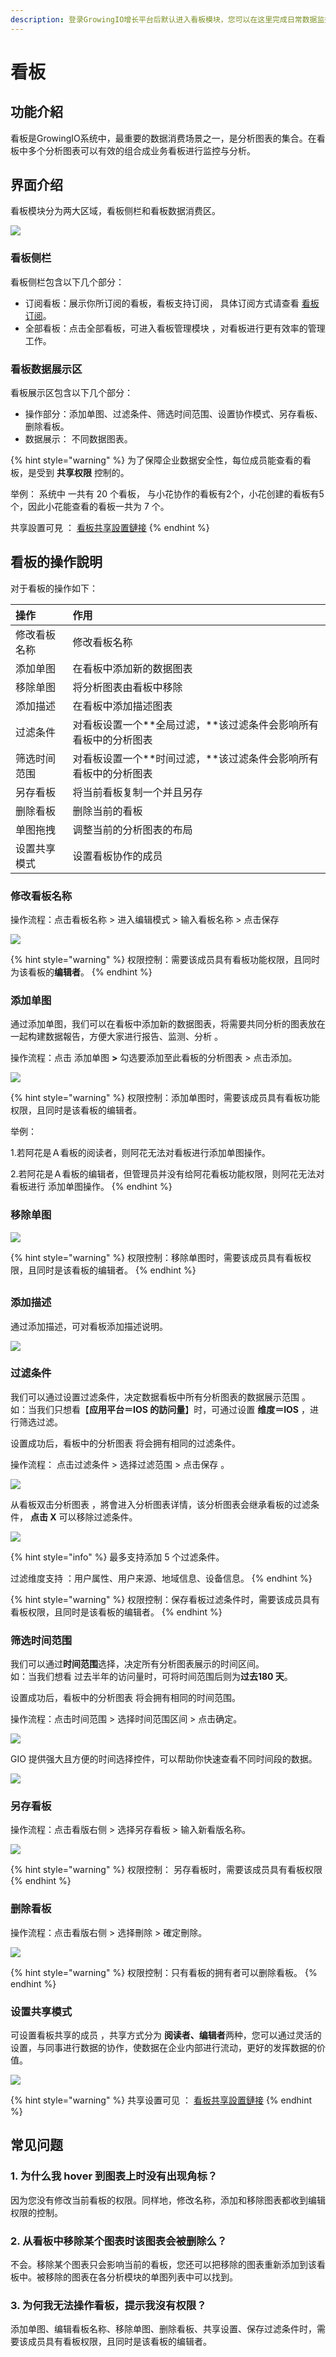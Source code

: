 ```yaml
---
description: 登录GrowingIO增长平台后默认进入看板模块，您可以在这里完成日常数据监控工作。
---
```


# 看板

## 功能介紹

看板是GrowingIO系统中，最重要的数据消费场景之一，是分析图表的集合。在看板中多个分析图表可以有效的组合成业务看板进行监控与分析。 

## 界面介绍

看板模块分为两大区域，看板侧栏和看板数据消费区。

![](../../.gitbook/assets/ying-mu-jie-tu-20200706-xia-wu-8.59.24%20%281%29.png)



### 看板侧栏

看板侧栏包含以下几个部分：

* 订阅看板：展示你所订阅的看板，看板支持订阅， 具体订阅方式请查看 [看板订阅](https://app.gitbook.com/@growingio/s/cdp/~/drafts/-M9RXRh-4-P4hpPAq7ud/product-manual/charts/kan-ban-ding-yue/@drafts)。
* 全部看板：点击全部看板，可进入看板管理模块 ，对看板进行更有效率的管理工作。

### 看板数据展示区

看板展示区包含以下几个部分：

* 操作部分：添加单图、过滤条件、筛选时间范围、设置协作模式、另存看板、删除看板。 
* 数据展示： 不同数据图表。

{% hint style="warning" %}
为了保障企业数据安全性，每位成员能查看的看板，是受到 **共享权限** 控制的。  
  
举例： 系统中 一共有 20 个看板， 与小花协作的看板有2个，小花创建的看板有5个，因此小花能查看的看板一共为 7 个。 

共享設置可見 ： [看板共享設置鏈接](https://app.gitbook.com/@growingio/s/cdp/~/drafts/-M7f1KTwEG20PbWnheJR/v/v20200600/product-manual/charts/kan-ban-gong-xiang-she-zhi)
{% endhint %}

## 看板的操作說明 

对于看板的操作如下：

| 操作 | 作用 |
| :--- | :--- |
| 修改看板名称 | 修改看板名称 |
| 添加单图 | 在看板中添加新的数据图表 |
| 移除单图 | 将分析图表由看板中移除 |
| 添加描述 | 在看板中添加描述图表 |
| 过滤条件 | 对看板设置一个**全局过滤，**该过滤条件会影响所有看板中的分析图表 |
| 筛选时间范围 | 对看板设置一个**时间过滤，**该过滤条件会影响所有看板中的分析图表 |
| 另存看板 | 将当前看板复制一个并且另存 |
| 删除看板 | 删除当前的看板 |
| 单图拖拽 | 调整当前的分析图表的布局 |
| 设置共享模式 | 设置看板协作的成员 |

### 

### 修改看板名称

操作流程：点击看板名称 &gt; 进入编辑模式 &gt; 输入看板名称 &gt; 点击保存

![](../../.gitbook/assets/ying-mu-jie-tu-20200706-xia-wu-8.40.12%20%281%29.png)

{% hint style="warning" %}
权限控制：需要该成员具有看板功能权限，且同时为该看板的**编辑者**。
{% endhint %}

### 

### 添加单图

通过添加单图，我们可以在看板中添加新的数据图表，将需要共同分析的图表放在一起构建数据報告，方便大家进行报告、监测、分析 。

操作流程：点击 添加单图 **&gt;** 勾选要添加至此看板的分析图表 &gt; 点击添加。 

![](../../.gitbook/assets/ying-mu-jie-tu-20200706-xia-wu-8.46.19%20%281%29.png)

{% hint style="warning" %}
 权限控制：添加单图时，需要该成员具有看板功能权限，且同时是该看板的编辑者。

举例：

1.若阿花是Ａ看板的阅读者，则阿花无法对看板进行添加单图操作。

2.若阿花是Ａ看板的编辑者，但管理员并没有给阿花看板功能权限，则阿花无法对看板进行 添加单图操作。
{% endhint %}

### 

### 移除单图

![](../../.gitbook/assets/ying-mu-jie-tu-20200706-xia-wu-8.47.18%20%281%29.png)

{% hint style="warning" %}
权限控制：移除单图时，需要该成员具有看板权限，且同时是该看板的编辑者。
{% endhint %}

## 

### 添加描述

通过添加描述，可对看板添加描述说明。

![](../../.gitbook/assets/ying-mu-jie-tu-20200706-xia-wu-8.48.22%20%281%29.png)

### 过滤条件

我们可以通过设置过滤条件，决定数据看板中所有分析图表的数据展示范围 。  
如：当我们只想看【**应用平台＝IOS 的訪问量**】时，可通过设置 **维度＝IOS**  ，进行筛选过滤。

设置成功后，看板中的分析图表 将会拥有相同的过滤条件。

操作流程： 点击过滤条件 &gt; 选择过滤范围 &gt; 点击保存 。

![](../../.gitbook/assets/ying-mu-jie-tu-20200706-xia-wu-8.48.54%20%281%29.png)



从看板双击分析图表 ，將會进入分析图表详情，该分析图表会继承看板的过滤条件， **点击 X** 可以移除过滤条件。

![](../../.gitbook/assets/ying-mu-jie-tu-20200706-xia-wu-8.50.36%20%281%29.png)



{% hint style="info" %}
最多支持添加 5 个过滤条件。

过滤维度支持 ：用户属性、用户来源、地域信息、设备信息。
{% endhint %}

{% hint style="warning" %}
权限控制：保存看板过滤条件时，需要该成员具有看板权限，且同时是该看板的编辑者。
{% endhint %}

### 

### 筛选时间范围

我们可以通过**时间范围**选择，决定所有分析图表展示的时间区间。  
如：当我们想看 过去半年的访问量时，可将时间范围后则为**过去180 天**。

设置成功后，看板中的分析图表 将会拥有相同的时间范围。

操作流程：点击时间范围 &gt;  选择时间范围区间 &gt; 点击确定。

![](../../.gitbook/assets/ying-mu-jie-tu-20200706-xia-wu-8.51.46%20%281%29.png)

GIO 提供强大且方便的时间选择控件，可以帮助你快速查看不同时间段的数据。



![](../../.gitbook/assets/ying-mu-jie-tu-20200706-xia-wu-8.52.56%20%282%29.png)

### 另存看板

操作流程：点击看版右侧  &gt; 选择另存看板 &gt;  输入新看版名称。 

![](../../.gitbook/assets/ying-mu-jie-tu-20200706-xia-wu-8.54.11%20%281%29.png)



{% hint style="warning" %}
权限控制： 另存看板时，需要该成员具有看板权限
{% endhint %}

### 

### 删除看板

操作流程：点击看版右侧  &gt;  选择刪除 &gt;  確定刪除。 

![](../../.gitbook/assets/ying-mu-jie-tu-20200706-xia-wu-8.54.56%20%281%29.png)

{% hint style="warning" %}
权限控制：只有看板的拥有者可以删除看板。
{% endhint %}

### 

### 设置共享模式

可设置看板共享的成员 ，共享方式分为 **阅读者、编辑者**两种，您可以通过灵活的设置，与同事进行数据的协作，使数据在企业内部进行流动，更好的发挥数据的价值。

![](../../.gitbook/assets/ying-mu-jie-tu-20200706-xia-wu-8.57.14%20%281%29.png)



{% hint style="warning" %}
共享设置可见 ： [看板共享設置鏈接](https://app.gitbook.com/@growingio/s/cdp/~/drafts/-M7f1KTwEG20PbWnheJR/v/v20200600/product-manual/charts/kan-ban-gong-xiang-she-zhi)
{% endhint %}

## 常见问题

### 1. **为什么我 hover 到图表上时没有出现角标？**

因为您没有修改当前看板的权限。同样地，修改名称，添加和移除图表都收到编辑权限的控制。

### 2.  **从看板中移除某个图表时该图表会被删除么？**

不会。移除某个图表只会影响当前的看板，您还可以把移除的图表重新添加到该看板中。被移除的图表在各分析模块的单图列表中可以找到。

### 3. 为何我无法操作看板，提示我沒有权限？

添加单图、编辑看板名称、移除单图、删除看板、共享设置、保存过滤条件时，需要该成员具有看板权限，且同时是该看板的编辑者。

